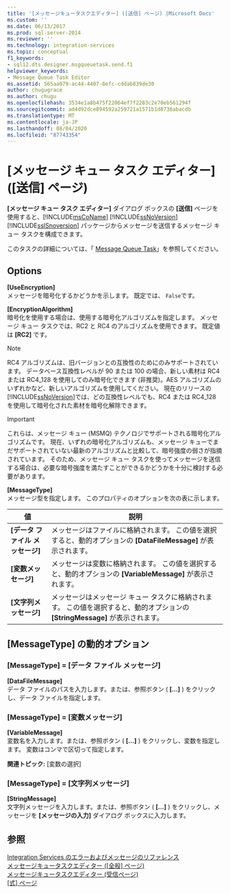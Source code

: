 ```yaml
---
title: '[メッセージキュータスクエディター] ([送信] ページ) |Microsoft Docs'
ms.custom: ''
ms.date: 06/13/2017
ms.prod: sql-server-2014
ms.reviewer: ''
ms.technology: integration-services
ms.topic: conceptual
f1_keywords:
- sql12.dts.designer.msgqueuetask.send.f1
helpviewer_keywords:
- Message Queue Task Editor
ms.assetid: 565aa079-ac44-4407-8efc-cddab839de30
author: chugugrace
ms.author: chugu
ms.openlocfilehash: 3534e1a8b475f22064ef7f2283c2e70eb561294f
ms.sourcegitcommit: ad4d92dce894592a259721a1571b1d8736abacdb
ms.translationtype: MT
ms.contentlocale: ja-JP
ms.lasthandoff: 08/04/2020
ms.locfileid: "87743354"
---
```

# <a name="message-queue-task-editor-send-page"></a>[メッセージ キュー タスク エディター] ([送信] ページ)
  **[メッセージ キュー タスク エディター]** ダイアログ ボックスの **[送信]** ページを使用すると、[!INCLUDE[msCoName](../includes/msconame-md.md)] [!INCLUDE[ssNoVersion](../includes/ssnoversion-md.md)] [!INCLUDE[ssISnoversion](../includes/ssisnoversion-md.md)] パッケージからメッセージを送信するメッセージ キュー タスクを構成できます。  
  
 このタスクの詳細については、「 [Message Queue Task](control-flow/message-queue-task.md)」を参照してください。  
  
## <a name="options"></a>Options  
 **[UseEncryption]**  
 メッセージを暗号化するかどうかを示します。 既定では、 `False`です。  
  
 **[EncryptionAlgorithm]**  
 暗号化を使用する場合は、使用する暗号化アルゴリズムを指定します。 メッセージ キュー タスクでは、RC2 と RC4 のアルゴリズムを使用できます。 既定値は **[RC2]** です。  
  
> [!NOTE]  
>  RC4 アルゴリズムは、旧バージョンとの互換性のためにのみサポートされています。 データベース互換性レベルが 90 または 100 の場合、新しい素材は RC4 または RC4_128 を使用してのみ暗号化できます (非推奨)。AES アルゴリズムのいずれかなど、新しいアルゴリズムを使用してください。 現在のリリースの [!INCLUDE[ssNoVersion](../includes/ssnoversion-md.md)]では、どの互換性レベルでも、RC4 または RC4_128 を使用して暗号化された素材を暗号化解除できます。  
  
> [!IMPORTANT]  
>  これらは、メッセージ キュー (MSMQ) テクノロジでサポートされる暗号化アルゴリズムです。 現在、いずれの暗号化アルゴリズムも、メッセージ キューでまだサポートされていない最新のアルゴリズムと比較して、暗号強度の弱さが指摘されています。 そのため、メッセージ キュー タスクを使ってメッセージを送信する場合は、必要な暗号強度を満たすことができるかどうかを十分に検討する必要があります。  
  
 **[MessageType]**  
 メッセージ型を指定します。 このプロパティのオプションを次の表に示します。  
  
|値|説明|  
|-----------|-----------------|  
|**[データ ファイル メッセージ]**|メッセージはファイルに格納されます。 この値を選択すると、動的オプションの **[DataFileMessage]** が表示されます。|  
|**[変数メッセージ]**|メッセージは変数に格納されます。 この値を選択すると、動的オプションの **[VariableMessage]** が表示されます。|  
|**[文字列メッセージ]**|メッセージはメッセージ キュー タスクに格納されます。 この値を選択すると、動的オプションの **[StringMessage]** が表示されます。|  
  
## <a name="messagetype-dynamic-options"></a>[MessageType] の動的オプション  
  
### <a name="messagetype--data-file-message"></a>[MessageType] = [データ ファイル メッセージ]  
 **[DataFileMessage]**  
 データ ファイルのパスを入力します。または、参照ボタン ( **[...]** ) をクリックし、データ ファイルを指定します。  
  
### <a name="messagetype--variable-message"></a>[MessageType] = [変数メッセージ]  
 **[VariableMessage]**  
 変数名を入力します。または、参照ボタン ( **[...]** ) をクリックし、変数を指定します。 変数はコンマで区切って指定します。  
  
 **関連トピック:** [変数の選択]  
  
### <a name="messagetype--string-message"></a>[MessageType] = [文字列メッセージ]  
 **[StringMessage]**  
 文字列メッセージを入力します。または、参照ボタン ( **[...]** ) をクリックし、メッセージを **[メッセージの入力]** ダイアログ ボックスに入力します。  
  
## <a name="see-also"></a>参照  
 [Integration Services のエラーおよびメッセージのリファレンス](../../2014/integration-services/integration-services-error-and-message-reference.md)   
 [メッセージキュータスクエディター &#40;[全般] ページ&#41;](general-page-of-integration-services-designers-options.md)   
 [メッセージキュータスクエディター &#40;受信ページ&#41;](../../2014/integration-services/message-queue-task-editor-receive-page.md)   
 [[式] ページ](expressions/expressions-page.md)  
  
  
